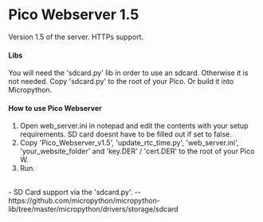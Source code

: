 # Pico Webserver 1.5
Version 1.5 of the server. HTTPs support.
#### Libs 
You will need the 'sdcard.py' lib in order to use an sdcard. Otherwise it is not needed. Copy 'sdcard.py' to the root of your Pico. Or build it into Micropython.
#### How to use Pico Webserver
1. Open web_server.ini in notepad and edit the contents with your setup requirements. SD card doesnt have to be filled out if set to false.
2. Copy 'Pico_Webserver_v1.5', 'update_rtc_time.py', 'web_server.ini', 'your_website_folder' and 'key.DER' / 'cert.DER' to the root of your Pico W.
3. Run.

<br>
- SD Card support via the 'sdcard.py'. -- https://github.com/micropython/micropython-lib/tree/master/micropython/drivers/storage/sdcard


 
